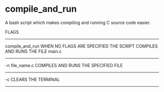 # compile_and_run
A bash script which makes compiling and running C source code easier.

FLAGS
_________________________________________________________
compile_and_run                     WHEN NO FLAGS ARE SPECIFIED THE SCRIPT 
                   COMPILES AND RUNS THE FILE main.c
_________________________________________________________
-n file_name.c                      COMPILES AND RUNS THE SPECIFIED FILE
_________________________________________________________
-c                                  CLEARS THE TERMINAL
_________________________________________________________
